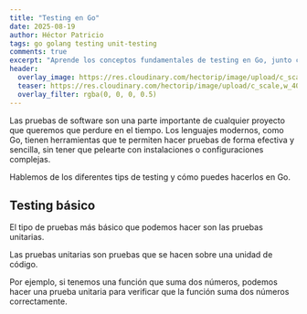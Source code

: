 ```yaml
---
title: "Testing en Go"
date: 2025-08-19
author: Héctor Patricio
tags: go golang testing unit-testing
comments: true
excerpt: "Aprende los conceptos fundamentales de testing en Go, junto con herramientas prácticas para hacerlos de forma práctica y sencilla."
header:
  overlay_image: https://res.cloudinary.com/hectorip/image/upload/c_scale,w_1400/v1747718313/mariola-grobelska-EJBwRJZMOCQ-unsplash_rugsm8.jpg
  teaser: https://res.cloudinary.com/hectorip/image/upload/c_scale,w_400/v1747718313/mariola-grobelska-EJBwRJZMOCQ-unsplash_rugsm8.jpg
  overlay_filter: rgba(0, 0, 0, 0.5)
---
```


Las pruebas de software son una parte importante de cualquier proyecto que
queremos que perdure en el tiempo. Los lenguajes modernos, como Go, tienen
herramientas que te permiten hacer pruebas de forma efectiva y sencilla, sin
tener que pelearte con instalaciones o configuraciones complejas.

Hablemos de los diferentes tips de testing y cómo puedes hacerlos en Go.

## Testing básico

El tipo de pruebas más básico que podemos hacer son las pruebas unitarias.

Las pruebas unitarias son pruebas que se hacen sobre una unidad de código.

Por ejemplo, si tenemos una función que suma dos números, podemos hacer una
prueba unitaria para verificar que la función suma dos números correctamente.

```go

```